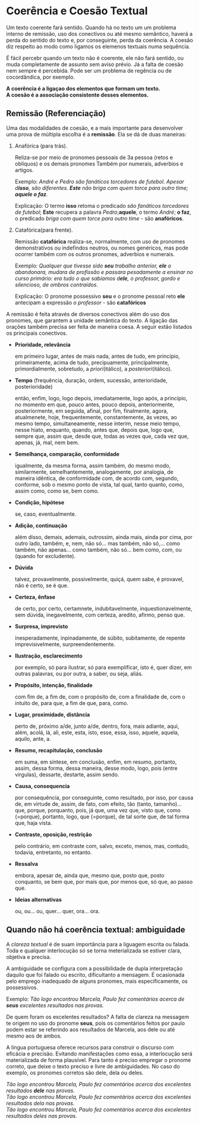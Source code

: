 # Coerência e Coesão Textual

Um texto coerente fará sentido.
Quando há no texto um um problema interno de remissão, uso dos conectivos ou até mesmo semântico, haverá a perda do sentido do texto e, por conseguinte, perda da coerência.
A coesão diz respeito ao modo como ligamos os elemenos textuais numa sequência.

É fácil percebr quando um texto não é coerente, ele não fará sentido, ou muda completamente de assunto sem aviso prévio.
Já a falta de coesão nem sempre é percebida.
Pode ser um problema de regência ou de cocordândica, por exemplo.

**A coerência é a ligaçao dos elementos que formam um texto.**  
**A coesão é a associação consistente desses elementos.**

## Remissão (Referenciação)

Uma das modalidades de coesão, e a mais importante para desenvolver uma prova de múltipla escolha é a **remissão**.
Ela se dá de duas maneiras:

1. Anafórica (para trás).
    
    Reliza-se por meio de pronomes pessoais de 3a pessoa (retos e oblíquos) e os demais pronomes
    Também por numerais, adverbios e artigos.

    Exemplo: *André e Pedro são fanáticos torcedores de futebol. Apesar d**isso**, são diferentes. **Este** não briga com quem torce para outro time; **aquele o faz**.*

    Explicação: O termo **isso** retoma o predicado *são fanáticos torcedores de futebol*; **Este** recupera a palavra *Pedro*;**aquele**, o termo *André*; **o faz**, o predicado *briga com quem torce para outro time* - são **anafóricos**.
1. Catafórica(para frente).

    Remissão **catafórica** realiza-se, normalmente, com uso de pronomes demonstrativos ou indefindos neutros, ou nomes genéricos, mas pode ocorrer também com os outros pronomes, adverbios e numerais.

    Exemplo: *Qualquer que tivesse sido **seu** trabalho anterior, **ele** o abandonara, mudara de profissão e passara pesadamente a ensinar no curso primário: era tudo o que sabíamos d**ele**, o professor, gordo e silencioso, de ombros contraídos*.

    Explicação: O pronome possessivo **seu** e o pronome pessoal reto **ele** antecipam a expressão *o professor* - são **catafóricos**

A remissão é feita através de diversos conectivos além do uso dos pronomes, que garantem a unidade semântica do texto.
A ligação das orações também precisa ser feita de maneira coesa.
A seguir estão listados os principais conectivos.

* **Prioridade, relevância**
    
    em primeiro lugar,
    antes de mais nada,
    antes de tudo,
    em princípio,
    primeiramente,
    acima de tudo,
    precipuamente,
    principalmente,
    primordialmente,
    sobretudo,
    a *priori*(itálico),
    a *posteriori*(itálico).

* **Tempo** (frequência, duração, ordem, sucessão, anterioridade, posterioridade)

    então,
    enfim,
    logo,
    logo depois,
    imediatamente,
    logo após,
    a princípio,
    no momento em que,
    pouco antes,
    pouco depois,
    anteriormente,
    posteriormente,
    em seguida,
    afinal,
    por fim,
    finalmente,
    agora,
    atualmenete,
    hoje,
    frequentemente,
    constantemente,
    às vezes,
    ao mesmo tempo,
    simultaneamente,
    nesse ínterim,
    nesse meio tempo,
    nesse hiato,
    enquanto,
    quando,
    antes que,
    depois que,
    logo que,
    sempre que,
    assim que,
    desde que,
    todas as vezes que,
    cada vez que,
    apenas,
    já,
    mal,
    nem bem.

* **Semelhança, comparação, conformidade**

    igualmente,
    da mesma forma,
    assim também,
    do mesmo modo,
    similarmente,
    semelhantemente,
    analogamente,
    por analogia,
    de maneira idêntica,
    de conformidade com,
    de acordo com,
    segundo,
    conforme,
    sob o mesmo ponto de vista,
    tal qual,
    tanto quanto,
    como,
    assim como,
    como se,
    bem como.

* **Condição, hipótese**

    se,
    caso,
    eventualmente.

* **Adição, continuação**

    além disso,
    demais,
    ademais,
    outrossim,
    ainda mais,
    ainda por cima,
    por outro lado,
    também,
    e,
    nem,
    não só... mas também,
    não só,... como também,
    não apenas... como também,
    não só... bem como,
    com,
    ou (quando for excludente).

* **Dúvida**

    talvez,
    provavelmente,
    possivelmente,
    quiçá,
    quem sabe,
    é provavel,
    não é certo,
    se é que.

* **Certeza, ênfase**

    de certo,
    por certo,
    certamnete,
    indubitavelmente,
    inquestionavelmente,
    sem dúvida,
    inegavelmente,
    com certeza,
    aredito,
    afirmo,
    penso que.

* **Surpresa, imprevisto**

    inesperadamente,
    inpinadamente,
    de súbito,
    subitamente,
    de repente
    imprevisivelmente,
    surpreendentemente.

* **Ilustração, esclarecimento**

    por exemplo,
    só para ilustrar,
    só para exemplificar,
    isto é,
    quer dizer,
    em outras palavras,
    ou por outra,
    a saber,
    ou seja,
    aliás.

* **Propósito, intenção, finalidade**

    com fim de,
    a fim de,
    com o propósito de,
    com a finalidade de,
    com o intuito de,
    para que,
    a fim de que,
    para,
    como.

* **Lugar, proximidade, distância**

    perto de,
    próximo a/de,
    junto a/de,
    dentro,
    fora,
    mais adiante,
    aqui,
    além,
    acolá,
    lá,
    ali,
    este,
    esta,
    isto,
    esse,
    essa,
    isso,
    aquele,
    aquela,
    aquilo,
    ante,
    a.

* **Resumo, recapitulação, conclusão**

    em suma,
    em síntese,
    em conclusão,
    enfim,
    em resumo,
    portanto,
    assim,
    dessa forma,
    dessa maneira,
    desse modo,
    logo,
    pois (entre virgulas),
    dessarte,
    destarte,
    assim sendo.

* **Causa, consequencia**

    por consequência,
    por conseguinte,
    como resultado,
    por isso,
    por causa de,
    em virtude de,
    assim,
    de fato,
    com efeito,
    tão (tanto, tamanho)... que,
    porque,
    porquanto,
    pois,
    já que,
    uma vez que,
    visto que,
    como (=porque),
    portanto,
    logo,
    que (=porque),
    de tal sorte que,
    de tal forma que,
    haja vista.

* **Contraste, oposição, restrição**

    pelo contrário,
    em contraste com,
    salvo,
    exceto,
    menos,
    mas,
    contudo,
    todavia,
    entretanto,
    no entanto.

* **Ressalva**
  
    embora,
    apesar de,
    ainda que,
    mesmo que,
    posto que,
    posto conquanto,
    se bem que,
    por mais que,
    por menos que,
    só que,
    ao passo que.

* **Ideias alternativas**

    ou,
    ou... ou,
    quer... quer,
    ora... ora.

## Quando não há coerência textual: ambiguidade

A *clareza textual* é de suam importância para a liguagem escrita ou falada.
Toda e qualquer interlocução só se torna meterializada se estiver clara, objetiva e precisa.

A ambiguidade se configura com a possibilidade de dupla interpretação daquilo que foi falado ou escrito, dificultanto a mensagem.
É ocasionada pelo emprego inadequado de alguns pronomes, mais especificamente, os possessivos.

Exemplo: *Tão logo encontrou Marcela, Paulo fez comentários acerca de **seus** excelentes resultados nas provas.*

De quem foram os excelentes resultados?
A falta de clareza na messagem te origem no uso do pronome **seus**, pois os comentários feitos por paulo podem estar se referindo aos resultados de Marcela, aos dele ou até mesmo aos de ambos.

A língua portuguesa oferece recursos para construir o discurso com eficácia e precisão.
Evitando manifestações como essa, a interlocução será materializada de forma plausível.
Para tanto é preciso empregar o pronome correto, que deixe o texto preciso e livre de ambiguidades.
No caso do exemplo, os pronomes corretos são dele, dela ou deles.


*Tão logo encontrou Marcela, Paulo fez comentários acerca dos excelentes resultados __dele__ nas provas.*  
*Tão logo encontrou Marcela, Paulo fez comentários acerca dos excelentes resultados dela nas provas.*  
*Tão logo encontrou Marcela, Paulo fez comentários acerca dos excelentes resultados deles nas provas.*


